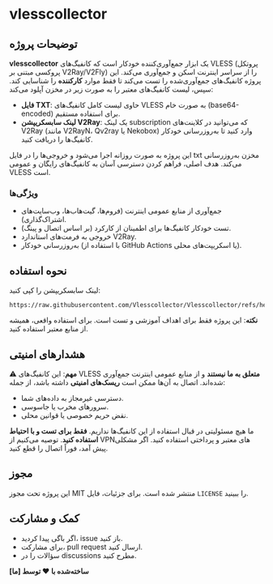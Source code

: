 # vlesscollector

## توضیحات پروژه
**vlesscollector** یک ابزار جمع‌آوری‌کننده خودکار است که کانفیگ‌های VLESS (پروتکل پروکسی مبتنی بر V2Ray/V2Fly) را از سراسر اینترنت اسکن و جمع‌آوری می‌کند. این پروژه کانفیگ‌های جمع‌آوری‌شده را تست می‌کند تا فقط موارد **کارکننده** را شناسایی کند. سپس، لیست کانفیگ‌های معتبر را به صورت زیر در مخزن آپلود می‌کند:

- **فایل TXT**: حاوی لیست کامل کانفیگ‌های VLESS به صورت خام (base64-encoded) برای استفاده مستقیم.
- **لینک سابسکریپشن V2Ray**: یک لینک subscription که می‌توانید در کلاینت‌های V2Ray (مانند V2RayN، Qv2ray یا Nekobox) وارد کنید تا به‌روزرسانی خودکار کانفیگ‌ها را دریافت کنید.

این پروژه به صورت روزانه اجرا می‌شود و خروجی‌ها را در فایل txt مخزن به‌روزرسانی می‌کند. هدف اصلی، فراهم کردن دسترسی آسان به کانفیگ‌های رایگان و عمومی VLESS است.

### ویژگی‌ها
- جمع‌آوری از منابع عمومی اینترنت (فروم‌ها، گیت‌هاب‌ها، وب‌سایت‌های اشتراک‌گذاری).
- تست خودکار کانفیگ‌ها برای اطمینان از کارکرد (بر اساس اتصال و پینگ).
- خروجی به فرمت‌های استاندارد V2Ray.
- به‌روزرسانی خودکار (با استفاده از GitHub Actions یا اسکریپت‌های محلی).

## نحوه استفاده
لینک سابسکریپشن را کپی کنید:
   ```
https://raw.githubusercontent.com/Vlesscollector/Vlesscollector/refs/heads/main/vless_configs.txt
   ```
**نکته**: این پروژه فقط برای اهداف آموزشی و تست است. برای استفاده واقعی، همیشه از منابع معتبر استفاده کنید.

## هشدارهای امنیتی
⚠️ **مهم**: این کانفیگ‌های VLESS **متعلق به ما نیستند** و از منابع عمومی اینترنت جمع‌آوری شده‌اند. اتصال به آن‌ها ممکن است **ریسک‌های امنیتی** داشته باشد، از جمله:
- دسترسی غیرمجاز به داده‌های شما.
- سرورهای مخرب یا جاسوسی.
- نقض حریم خصوصی یا قوانین محلی.

ما هیچ مسئولیتی در قبال استفاده از این کانفیگ‌ها نداریم. **فقط برای تست و با احتیاط استفاده کنید**. توصیه می‌کنیم از VPNهای معتبر و پرداختی استفاده کنید. اگر مشکلی پیش آمد، فوراً اتصال را قطع کنید.

## مجوز
این پروژه تحت مجوز MIT منتشر شده است. برای جزئیات، فایل `LICENSE` را ببینید.

## کمک و مشارکت
- اگر باگی پیدا کردید، issue باز کنید.
- برای مشارکت، pull request ارسال کنید.
- سؤالات را در discussions مطرح کنید.

**ساخته‌شده با ❤️ توسط [ما]**  

